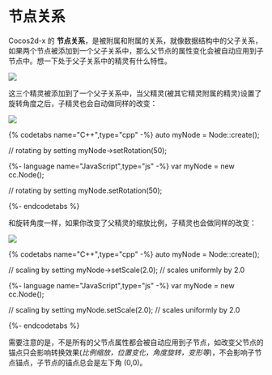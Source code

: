 # 节点关系

Cocos2d-x 的 __节点关系__，是被附属和附属的关系，就像数据结构中的父子关系，如果两个节点被添加到一个父子关系中，那么父节点的属性变化会被自动应用到子节点中。想一下处于父子关系中的精灵有什么特性。

![](../../en/basic_concepts/basic_concepts-img/2n_parent.png "")

这三个精灵被添加到了一个父子关系中，当父精灵(被其它精灵附属的精灵)设置了旋转角度之后，子精灵也会自动做同样的改变：

![](../../en/basic_concepts/basic_concepts-img/2n_parent_rotation.png "")

{% codetabs name="C++",type="cpp" -%}
auto myNode = Node::create();

// rotating by setting
myNode->setRotation(50);

{%- language name="JavaScript",type="js" -%}
var myNode = new cc.Node();

// rotating by setting
myNode.setRotation(50);

{%- endcodetabs %}

和旋转角度一样，如果你改变了父精灵的缩放比例，子精灵也会做同样的改变：

![](../../en/basic_concepts/basic_concepts-img/2n_parent_scaled.png "")

{% codetabs name="C++",type="cpp" -%}
auto myNode = Node::create();

// scaling by setting
myNode->setScale(2.0); // scales uniformly by 2.0

{%- language name="JavaScript",type="js" -%}
var myNode = new cc.Node();

// scaling by setting
myNode.setScale(2.0); // scales uniformly by 2.0

{%- endcodetabs %}

需要注意的是，不是所有的父节点属性都会被自动应用到子节点，如改变父节点的锚点只会影响转换效果(*比例缩放，位置变化，角度旋转，变形等*)，不会影响子节点锚点，子节点的锚点总会是左下角 (0,0)。
